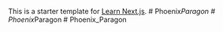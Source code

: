 This is a starter template for [Learn Next.js](https://nextjs.org/learn).
#   P h o e n i x _ P a r a g o n  
 #   P h o e n i x _ P a r a g o n  
 #   P h o e n i x _ P a r a g o n  
 